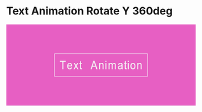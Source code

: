 ﻿# Text Animation Rotate Y 360deg

![Text Animation RotateY 360deg](./__title__/text_animation_rotateY_360deg.jpg)


